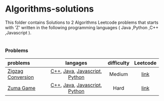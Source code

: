 # Algorithms-solutions
This folder contains Solutions to 2 Algorithms Leetcode problems that starts with 'Z' written in the following programming languages ( Java ,Python ,C++ ,Javascript ).<br><br>
### Problems ###
|problems|langages|difficulty|Leetcode|
|:-------|:------:|:--------:|:------:|
|[Zigzag Conversion](./Zigzag%20Conversion)|[C++](./Zigzag%20Conversion/Zigzag%20Conversion.cpp), [Java](./Zigzag%20Conversion/Zigzag%20Conversion.java), [Javascript](./Zigzag%20Conversion/Zigzag%20Conversion.js), [Python](./Zigzag%20Conversion/Zigzag%20Conversion.py)|Medium|[link](https://leetcode.com/problems/zigzag-conversion)|
|[Zuma Game](./Zuma%20Game)|[C++](./Zuma%20Game/Zuma%20Game.cpp), [Java](./Zuma%20Game/Zuma%20Game.java), [Javascript](./Zuma%20Game/Zuma%20Game.js), [Python](./Zuma%20Game/Zuma%20Game.py)|Hard|[link](https://leetcode.com/problems/zuma-game)|